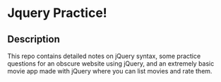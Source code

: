 # Jquery Practice! 

## Description 
 
This repo contains detailed notes on jQuery syntax, some practice questions for an obscure website using jQuery, and an extremely basic movie app made with jQuery where you can list movies and rate them. 
